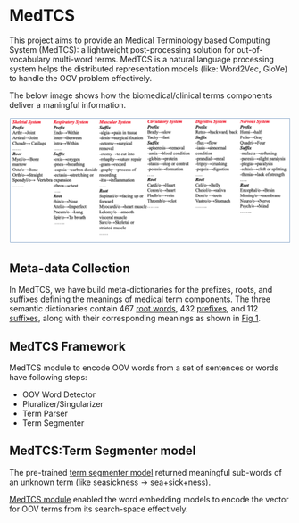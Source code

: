 # MedTCS

This project aims to provide an Medical Terminology based Computing System (MedTCS): a
lightweight post-processing solution for out-of-vocabulary multi-word terms. 
MedTCS is a natural language processing system helps the distributed representation models (like: Word2Vec, GloVe) to handle the OOV problem effectively. 

The below image shows how the biomedical/clinical terms components deliver a maningful information.

![](Figure1.png)

## Meta-data Collection
In MedTCS, we have build meta-dictionaries for the prefixes, roots, and suffixes defining the meanings of medical term components. The three semantic
dictionaries contain 467 [root words](https://github.com/NadiaSaeed/MedTCS/blob/9406ab861c60de0d1026d88261409051b3ee4106/MedTCS-root.csv), 432 [prefixes](https://github.com/NadiaSaeed/MedTCS/blob/9406ab861c60de0d1026d88261409051b3ee4106/MedTCS-prefix.csv), and 112 [suffixes](https://github.com/NadiaSaeed/MedTCS/blob/9406ab861c60de0d1026d88261409051b3ee4106/MedTCS-suffix.csv), along with their corresponding
meanings as shown in [Fig 1](https://github.com/NadiaSaeed/MedTCS/blob/9406ab861c60de0d1026d88261409051b3ee4106/Figure1.png).


## MedTCS Framework
MedTCS module to encode OOV words from a set of sentences or words have following steps:   
- OOV Word Detector   
- Pluralizer/Singularizer     
- Term Parser    
- Term Segmenter      
     

## MedTCS:Term Segmenter model
The pre-trained [term segmenter model](https://github.com/NadiaSaeed/MedTCS/blob/9406ab861c60de0d1026d88261409051b3ee4106/Morphmodel.bin) returned meaningful sub-words of an unknown term (like seasickness → sea+sick+ness).

[MedTCS module](https://github.com/NadiaSaeed/MedTCS/blob/9406ab861c60de0d1026d88261409051b3ee4106/MedTCS.ipynb) enabled the word embedding models to encode the vector for OOV terms from its search-space effectively.
